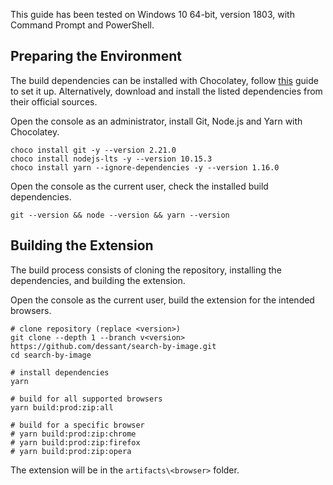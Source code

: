 This guide has been tested on Windows 10 64-bit, version 1803,
with Command Prompt and PowerShell.

## Preparing the Environment

The build dependencies can be installed with Chocolatey, follow
[this](https://chocolatey.org/install) guide to set it up.
Alternatively, download and install the listed dependencies
from their official sources.

Open the console as an administrator, install
Git, Node.js and Yarn with Chocolatey.

```shell
choco install git -y --version 2.21.0
choco install nodejs-lts -y --version 10.15.3
choco install yarn --ignore-dependencies -y --version 1.16.0
```

Open the console as the current user, check the installed build dependencies.

```shell
git --version && node --version && yarn --version
```

## Building the Extension

The build process consists of cloning the repository,
installing the dependencies, and building the extension.

Open the console as the current user,
build the extension for the intended browsers.

```shell
# clone repository (replace <version>)
git clone --depth 1 --branch v<version> https://github.com/dessant/search-by-image.git
cd search-by-image

# install dependencies
yarn

# build for all supported browsers
yarn build:prod:zip:all

# build for a specific browser
# yarn build:prod:zip:chrome
# yarn build:prod:zip:firefox
# yarn build:prod:zip:opera
```

The extension will be in the `artifacts\<browser>` folder.
